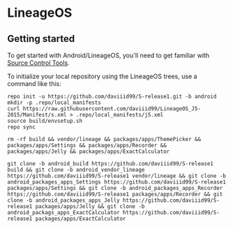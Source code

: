LineageOS
===========

Getting started
---------------

To get started with Android/LineageOS, you'll need to get familiar with [Source Control Tools](https://source.android.com/setup/develop).

To initialize your local repository using the LineageOS trees, use a command like this:
```
repo init -u https://github.com/daviiid99/S-release1.git -b android
mkdir -p .repo/local_manifests
curl https://raw.githubusercontent.com/daviiid99/LineageOS_J5-2015/Manifest/s.xml > .repo/local_manifests/j5.xml
source build/envsetup.sh
repo sync

rm -rf build && vendor/lineage && packages/apps/ThemePicker && packages/apps/Settings && packages/apps/Recorder && packages/apps/Jelly && packages/apps/ExactCalculator

git clone -b android_build https://github.com/daviiid99/S-release1 build && git clone -b android_vendor_lineage https://github.com/daviiid99/S-release1 vendor/lineage && git clone -b android_packages_apps_Settings https://github.com/daviiid99/S-release1 packages/apps/Settings && git clone -b android_packages_apps_Recorder https://github.com/daviiid99/S-release1 packages/apps/Recorder && git clone -b android_packages_apps_Jelly https://github.com/daviiid99/S-release1 packages/apps/Jelly && git clone -b android_packags_apps_ExactCalculator https://github.com/daviiid99/S-release1 packages/apps/ExactCalculator
```
